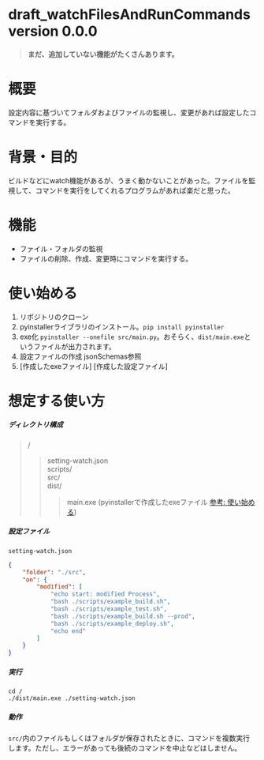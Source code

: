 # draft_watchFilesAndRunCommands version 0.0.0
> **まだ、追加していない機能がたくさんあります。**
# 概要
設定内容に基づいてフォルダおよびファイルの監視し、変更があれば設定したコマンドを実行する。

# 背景・目的
ビルドなどにwatch機能があるが、うまく動かないことがあった。ファイルを監視して、コマンドを実行をしてくれるプログラムがあれば楽だと思った。

# 機能
* ファイル・フォルダの監視
* ファイルの削除、作成、変更時にコマンドを実行する。

# 使い始める
1. リポジトリのクローン
1. pyinstallerライブラリのインストール。`pip install pyinstaller`
1. exe化 `pyinstaller --onefile src/main.py`。おそらく、`dist/main.exe`というファイルが出力されます。
1. 設定ファイルの作成 jsonSchemas参照
1. [作成したexeファイル] [作成した設定ファイル]

# 想定する使い方
##### ディレクトリ構成
> /
>> setting-watch.json <br>
>> scripts/ <br>
>> src/ <br>
>> dist/ <br>
>>> main.exe (pyinstallerで作成したexeファイル [参考: 使い始める](#使い始める)) <br>

##### 設定ファイル

`setting-watch.json`
```json
{
    "folder": "./src",
    "on": {
        "modified": [
            "echo start: modified Process",
            "bash ./scripts/example_build.sh",
            "bash ./scripts/example_test.sh",
            "bash ./scripts/example_build.sh --prod",
            "bash ./scripts/example_deploy.sh",
            "echo end"
        ]
    }
}
```
##### 実行
```
cd /
./dist/main.exe ./setting-watch.json
```
##### 動作
`src/`内のファイルもしくはフォルダが保存されたときに、コマンドを複数実行します。ただし、エラーがあっても後続のコマンドを中止などはしません。
